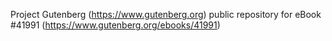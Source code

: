 Project Gutenberg (https://www.gutenberg.org) public repository for eBook #41991 (https://www.gutenberg.org/ebooks/41991)
